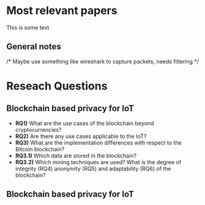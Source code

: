 # Most relevant papers

This is some text

## General notes

/* Maybe use something like wireshark to capture packets, needs filtering */

# Reseach Questions

## Blockchain based privacy for IoT

- **RQ1)** What are the use cases of the blockchain beyond cryptocurrencies?
- **RQ2)** Are there any use cases applicable to the IoT?
- **RQ3)** What are the implementation differences with respect to the Bitcoin blockchain?
- **RQ3.1)** Which data are stored in the blockchain?
- **RQ3.2)** Which mining techniques are used? What is the degree of integrity (RQ4) anonymity (RQ5) and adaptability (RQ6) of the blockchain?

## Blockchain based privacy for IoT
